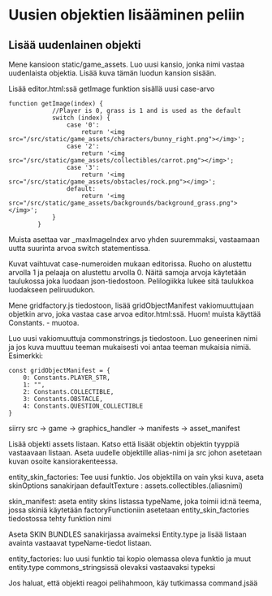 # Uusien objektien lisääminen peliin

## Lisää uudenlainen objekti

Mene kansioon static/game_assets. Luo uusi kansio, jonka nimi vastaa uudenlaista objektia. Lisää kuva tämän luodun kansion sisään.

Lisää editor.html:ssä getImage funktion sisällä uusi case-arvo
```
function getImage(index) {
            //Player is 0, grass is 1 and is used as the default
            switch (index) {
                case '0':
                    return '<img src="/src/static/game_assets/characters/bunny_right.png"></img>';
                case '2':
                    return '<img src="/src/static/game_assets/collectibles/carrot.png"></img>';
                case '3':
                    return '<img src="/src/static/game_assets/obstacles/rock.png"></img>';
                default:
                    return '<img src="/src/static/game_assets/backgrounds/background_grass.png"></img>';
            }
        }
```
Muista asettaa var _maxImageIndex arvo yhden suuremmaksi, vastaamaan uutta suurinta arvoa switch statementissa.

Kuvat vaihtuvat case-numeroiden mukaan editorissa. Ruoho on alustettu arvolla 1 ja pelaaja on alustettu arvolla 0. 
Näitä samoja arvoja käytetään taulukossa joka luodaan json-tiedostoon. Pelilogiikka lukee sitä taulukkoa luodakseen peliruudukon.

Mene gridfactory.js tiedostoon, lisää gridObjectManifest vakiomuuttujaan objetkin arvo, joka vastaa case arvoa
editor.html:ssä. Huom! muista käyttää Constants. - muotoa. 

Luo uusi vakiomuuttuja commonstrings.js tiedostoon. Luo geneerinen nimi ja jos kuva muuttuu teeman mukaisesti voi antaa teeman mukaisia nimiä.
Esimerkki:

```
const gridObjectManifest = {
    0: Constants.PLAYER_STR,
    1: "",
    2: Constants.COLLECTIBLE,
    3: Constants.OBSTACLE,
    4: Constants.QUESTION_COLLECTIBLE
}
```
siirry src -> game -> graphics_handler -> manifests -> asset_manifest

Lisää objekti assets listaan. Katso että lisäät objektin objektin tyyppiä vastaavaan listaan. Aseta uudelle objektille alias-nimi ja src johon asetetaan kuvan osoite kansiorakenteessa.

entity_skin_factories: Tee uusi funktio. Jos objektilla on vain yksi kuva, aseta skinOptions sanakirjaan defaultTexture : assets.collectibles.(aliasnimi)

skin_manifest: aseta entity skins listassa typeName, joka toimii id:nä
teema, jossa skiniä käytetään
factoryFunctioniin asetetaan entity_skin_factories tiedostossa tehty funktion nimi

Aseta SKIN BUNDLES sanakirjassa avaimeksi Entity.type ja lisää listaan avainta vastaavat typeName-tiedot listaan. 

entity_factories: luo uusi funktio tai kopio olemassa oleva funktio ja muut entity.type commons_stringsissä olevaksi vastaavaksi typeksi

Jos haluat, että objekti reagoi pelihahmoon, käy tutkimassa command.jsää







